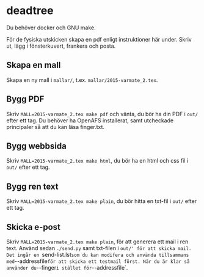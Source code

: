 # deadtree

Du behöver docker och GNU make.

För de fysiska utskicken skapa en pdf enligt instruktioner här under. Skriv ut, lägg i
fönsterkuvert, frankera och posta.

## Skapa en mall

Skapa en ny mall i `mallar/`, t.ex. `mallar/2015-varmate_2.tex`.

## Bygg PDF

Skriv `MALL=2015-varmate_2.tex make pdf` och vänta, du bör ha din PDF i `out/` efter ett tag.
Du behöver ha OpenAFS installerat, samt utcheckade principaler så att du kan läsa finger.txt.

## Bygg webbsida

Skriv `MALL=2015-varmate_2.tex make html`, du bör ha en html och css fil i `out/` efter ett tag.

## Bygg ren text

Skriv `MALL=2015-varmate_2.tex make plain`, du bör hitta en txt-fil i `out/` efter ett tag.

## Skicka e-post

Skriv `MALL=2015-varmate_2.tex make plain`, för att generera ett mail i ren text. Använd sedan
`./send.py` samt txt-filen i `out/' för att skicka mail. Det ingår en `send-list.lst` som du
kan modifera och använda tillsammans med `--addressfile` för att skicka ett testmail först.
När du är klar så använder du `--finger` i stället för `--addressfile`.
